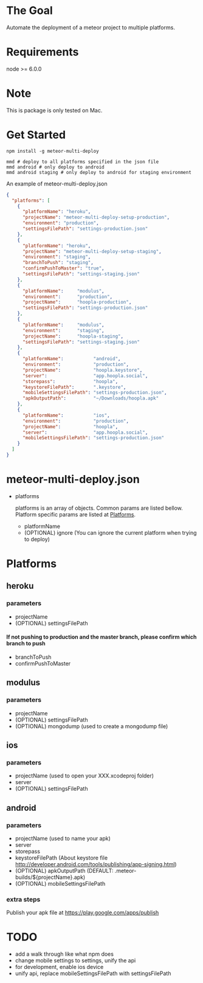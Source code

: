 # The Goal
Automate the deployment of a meteor project to multiple platforms.

# Requirements
node >= 6.0.0

# Note
This is package is only tested on Mac.

# Get Started
```
npm install -g meteor-multi-deploy
```

```
mmd # deploy to all platforms specified in the json file
mmd android # only deploy to android
mmd android staging # only deploy to android for staging environment
```

An example of meteor-multi-deploy.json
```json
{
  "platforms": [
    {
      "platformName": "heroku",
      "projectName": "meteor-multi-deploy-setup-production",
      "environment": "production",
      "settingsFilePath": "settings-production.json"
    },
    {
      "platformName": "heroku",
      "projectName": "meteor-multi-deploy-setup-staging",
      "environment": "staging",
      "branchToPush": "staging",
      "confirmPushToMaster": "true",
      "settingsFilePath": "settings-staging.json"
    },
    {
      "platformName":     "modulus",
      "environment":      "production",
      "projectName":      "hoopla-production",
      "settingsFilePath": "settings-production.json"
    },
    {
      "platformName":     "modulus",
      "environment":      "staging",
      "projectName":      "hoopla-staging",
      "settingsFilePath": "settings-staging.json"
    },
    {
      "platformName":           "android",
      "environment":            "production",
      "projectName":            "hoopla.keystore",
      "server":                 "app.hoopla.social",
      "storepass":              "hoopla",
      "keystoreFilePath":       ".keystore",
      "mobileSettingsFilePath": "settings-production.json",
      "apkOutputPath":          "~/Downloads/hoopla.apk"
    },
    {
      "platformName":           "ios",
      "environment":            "production",
      "projectName":            "hoopla",
      "server":                 "app.hoopla.social",
      "mobileSettingsFilePath": "settings-production.json"
    }
  ]
}
```

# meteor-multi-deploy.json
- platforms

  platforms is an array of objects. Common params are listed bellow.
  Platform specific params are listed at [Platforms](#platforms).
  - platformName
  - (OPTIONAL) ignore
    (You can ignore the current platform when trying to deploy)

# Platforms<a name="platforms"></a>

## heroku

### parameters
- projectName
- (OPTIONAL) settingsFilePath

#### If not pushing to production and the master branch, please confirm which branch to push
- branchToPush
- confirmPushToMaster

## modulus

### parameters
- projectName
- (OPTIONAL) settingsFilePath
- (OPTIONAL) mongodump
  (used to create a mongodump file)

## ios

### parameters
- projectName
  (used to open your XXX.xcodeproj folder)
- server
- (OPTIONAL) settingsFilePath

## android

### parameters
- projectName
  (used to name your apk)
- server
- storepass
- keystoreFilePath
  (About keystore file http://developer.android.com/tools/publishing/app-signing.html)
- (OPTIONAL) apkOutputPath (DEFAULT: .meteor-builds/${projectName}.apk)
- (OPTIONAL) mobileSettingsFilePath

### extra steps
Publish your apk file at https://play.google.com/apps/publish

# TODO
- add a walk through like what npm does
- change mobile settings to settings, unify the api
- for development, enable ios device
- unify api, replace mobileSettingsFilePath with settingsFilePath
